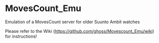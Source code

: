 # MovesCount_Emu
Emulation of a MovesCount server for older Suunto Ambit watches

Please refer to the Wiki (https://github.com/ghoss/Movescount_Emu/wiki) for instructions!
